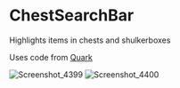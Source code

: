 # ChestSearchBar
Highlights items in chests and shulkerboxes

Uses code from [Quark](https://github.com/Vazkii/Quark)

![Screenshot_4399](https://user-images.githubusercontent.com/31269663/115963302-68790000-a527-11eb-9270-ddaf16e0afed.png)
![Screenshot_4400](https://user-images.githubusercontent.com/31269663/115963304-6adb5a00-a527-11eb-96fd-39b5da77c799.png)
